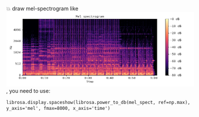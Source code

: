 :collision: draw mel-spectrogram like ![Spectrogram](spectrogram.png), you need to use:

	librosa.display.spaceshow(librosa.power_to_db(mel_spect, ref=np.max), y_axis='mel', fmax=8000, x_axis='time')
